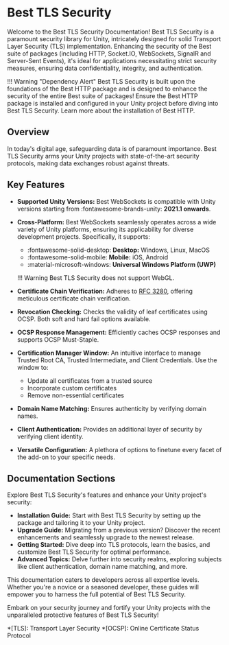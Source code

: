# Best TLS Security

Welcome to the Best TLS Security Documentation! 
Best TLS Security is a paramount security library for Unity, intricately designed for solid Transport Layer Security (TLS) implementation. 
Enhancing the security of the Best suite of packages (including HTTP, Socket.IO, WebSockets, SignalR and Server-Sent Events), 
it's ideal for applications necessitating strict security measures, ensuring data confidentiality, integrity, and authentication.

!!! Warning "Dependency Alert"
    Best TLS Security is built upon the foundations of the Best HTTP package and is designed to enhance the security of the entire Best suite of packages!
    Ensure the Best HTTP package is installed and configured in your Unity project before diving into Best TLS Security. Learn more about the installation of Best HTTP.

## Overview
In today's digital age, safeguarding data is of paramount importance. 
Best TLS Security arms your Unity projects with state-of-the-art security protocols, making data exchanges robust against threats.

## Key Features
- **Supported Unity Versions:** Best WebSockets is compatible with Unity versions starting from :fontawesome-brands-unity: **2021.1 onwards**.
- **Cross-Platform:** Best WebSockets seamlessly operates across a wide variety of Unity platforms, ensuring its applicability for diverse development projects. Specifically, it supports:
    
    - :fontawesome-solid-desktop: **Desktop:** Windows, Linux, MacOS
    - :fontawesome-solid-mobile:  **Mobile:** iOS, Android
    - :material-microsoft-windows: **Universal Windows Platform (UWP)**

    !!! Warning
        Best TLS Security does not support WebGL.

- **Certificate Chain Verification:** Adheres to [RFC 3280](https://tools.ietf.org/html/rfc3280), offering meticulous certificate chain verification.
- **Revocation Checking:** Checks the validity of leaf certificates using OCSP. Both soft and hard fail options available.
- **OCSP Response Management:** Efficiently caches OCSP responses and supports OCSP Must-Staple.
- **Certification Manager Window:** An intuitive interface to manage Trusted Root CA, Trusted Intermediate, and Client Credentials. Use the window to:
    - Update all certificates from a trusted source
    - Incorporate custom certificates
    - Remove non-essential certificates
- **Domain Name Matching:** Ensures authenticity by verifying domain names.
- **Client Authentication:** Provides an additional layer of security by verifying client identity.
- **Versatile Configuration:** A plethora of options to finetune every facet of the add-on to your specific needs.

## Documentation Sections

Explore Best TLS Security's features and enhance your Unity project's security:

- **Installation Guide:** Start with Best TLS Security by setting up the package and tailoring it to your Unity project.
- **Upgrade Guide:** Migrating from a previous version? Discover the recent enhancements and seamlessly upgrade to the newest release.
- **Getting Started:** Dive deep into TLS protocols, learn the basics, and customize Best TLS Security for optimal performance.
- **Advanced Topics:** Delve further into security realms, exploring subjects like client authentication, domain name matching, and more.

This documentation caters to developers across all expertise levels. Whether you're a novice or a seasoned developer, these guides will empower you to harness the full potential of Best TLS Security.

Embark on your security journey and fortify your Unity projects with the unparalleled protective features of Best TLS Security!

*[TLS]: Transport Layer Security
*[OCSP]: Online Certificate Status Protocol